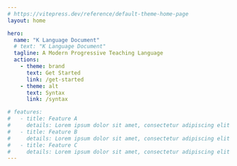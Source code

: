 ```yaml
---
# https://vitepress.dev/reference/default-theme-home-page
layout: home

hero:
  name: "K Language Document"
  # text: "K Language Document"
  tagline: A Modern Progressive Teaching Language
  actions:
    - theme: brand
      text: Get Started
      link: /get-started
    - theme: alt
      text: Syntax
      link: /syntax

# features:
#   - title: Feature A
#     details: Lorem ipsum dolor sit amet, consectetur adipiscing elit
#   - title: Feature B
#     details: Lorem ipsum dolor sit amet, consectetur adipiscing elit
#   - title: Feature C
#     details: Lorem ipsum dolor sit amet, consectetur adipiscing elit
---
```


